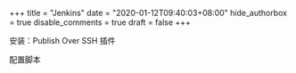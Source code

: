 +++
title = "Jenkins"
date = "2020-01-12T09:40:03+08:00"
hide_authorbox = true
disable_comments = true
draft = false
+++

安装：Publish Over SSH 插件

配置脚本
